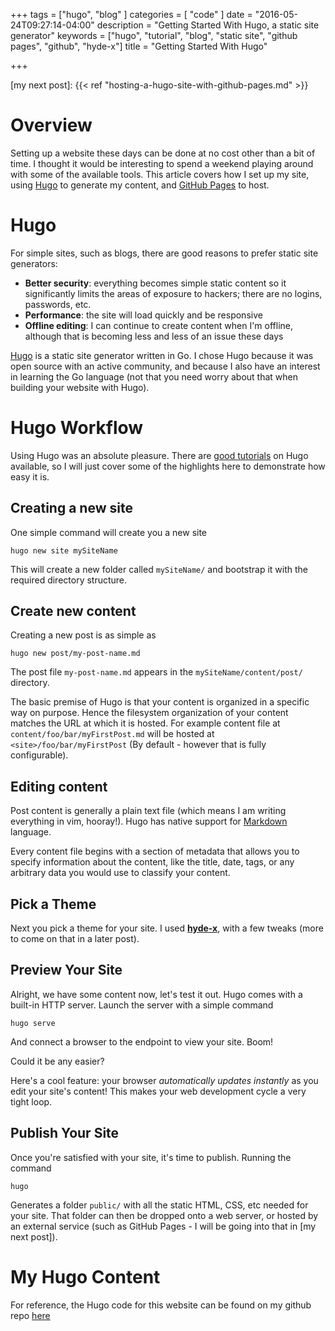 +++
tags = ["hugo", "blog" ]
categories = [ "code" ]
date = "2016-05-24T09:27:14-04:00"
description = "Getting Started With Hugo, a static site generator"
keywords = ["hugo", "tutorial", "blog", "static site", "github pages", "github", "hyde-x"]
title = "Getting Started With Hugo"

+++

[Hugo]: http://hugo.spf13.com/
[GitHub Pages]: https://pages.github.com/
[good tutorials]: https://gohugo.io/overview/quickstart/
[Markdown]: http://daringfireball.net/projects/markdown/basics
[hyde-x]: https://github.com/zyro/hyde-x
[my next post]: {{< ref "hosting-a-hugo-site-with-github-pages.md" >}}

# Overview
Setting up a website these days can be done at no cost other than a bit of time. I thought it would be interesting to spend a weekend playing around with some of the available tools. This article covers how I set up my site, using [Hugo] to generate my content, and [GitHub Pages] to host.

# Hugo
For simple sites, such as blogs, there are good reasons to prefer static site generators:

* **Better security**: everything becomes simple static content so it significantly limits the areas of exposure to hackers; there are no logins, passwords, etc.
* **Performance**: the site will load quickly and be responsive
* **Offline editing**: I can continue to create content when I'm offline, although that is becoming less and less of an issue these days 

[Hugo] is a static site generator written in Go. I chose Hugo because it was open source with an active community, and because I also have an interest in learning the Go language (not that you need worry about that when building your website with Hugo).


# Hugo Workflow

Using Hugo was an absolute pleasure. There are [good tutorials] on Hugo available, so I will just cover some of the highlights here to demonstrate how easy it is.

## Creating a new site
One simple command will create you a new site 

	hugo new site mySiteName

This will create a new folder called `mySiteName/` and bootstrap it with the required directory structure.

## Create new content
Creating a new post is as simple as

	hugo new post/my-post-name.md

The post file `my-post-name.md` appears in the `mySiteName/content/post/` directory.

The basic premise of Hugo is that your content is organized in a specific way on purpose. Hence the filesystem organization of your content matches the URL at which it is hosted. For example content file at `content/foo/bar/myFirstPost.md` will be hosted at `<site>/foo/bar/myFirstPost` (By default - however that is fully configurable).

## Editing content
Post content is generally a plain text file (which means I am writing everything in vim, hooray!). Hugo has native support for [Markdown] language. 

Every content file begins with a section of metadata that allows you to specify information about the content, like the title, date, tags, or any arbitrary data you would use to classify your content.

## Pick a Theme

Next you pick a theme for your site. I used **[hyde-x]**, with a few tweaks (more to come on that in a later post).

## Preview Your Site

Alright, we have some content now, let's test it out. Hugo comes with a built-in HTTP server. Launch the server with a simple command

	hugo serve

And connect a browser to the endpoint to view your site. Boom! 

Could it be any easier?

Here's a cool feature: your browser *automatically updates instantly* as you edit your site's content! This makes your web development cycle a very tight loop.

## Publish Your Site

Once you're satisfied with your site, it's time to publish. Running the command

	hugo

Generates a folder `public/` with all the static HTML, CSS, etc needed for your site.  That folder can then be dropped onto a web server, or hosted by an external service (such as GitHub Pages - I will be going into that in [my next post]).

# My Hugo Content 

For reference, the Hugo code for this website can be found on my github repo [here](https://github.com/chad-g-adams/chad-g-adams-hugo)

